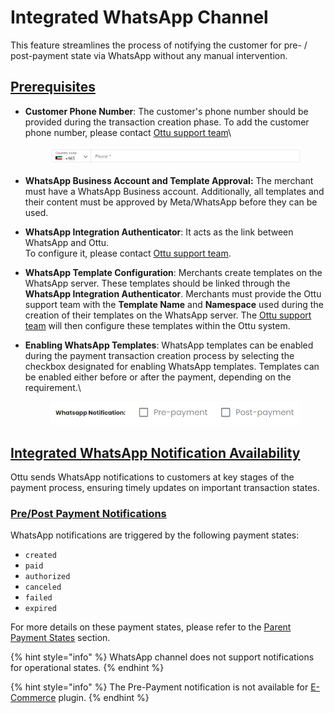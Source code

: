 # Integrated WhatsApp Channel

This feature streamlines the process of notifying the customer for pre- / post-payment state via WhatsApp without any manual intervention.

## [Prerequisites](https://app.gitbook.com/o/RxY0H8C3fNw3knTb5iVs/s/Mhsq1xc7685E7egVxfcG/\~/changes/172/payment/7.-notification-communication-channels/whatsapp-notifications/auto-whatsapp-channel#prerequisites)

*   **Customer Phone Number**: The customer's phone number should be provided during the transaction creation phase. To add the customer phone number, please contact [Ottu support team](mailto:support@ottu.com)\


    <figure><img src="../../../.gitbook/assets/image (1).png" alt=""><figcaption></figcaption></figure>
* **WhatsApp Business Account and Template Approval:** The merchant must have a WhatsApp Business account. Additionally, all templates and their content must be approved by Meta/WhatsApp before they can be used.
* **WhatsApp Integration Authenticator**: It acts as the link between WhatsApp and Ottu. \
  To configure it, please contact [Ottu support team](mailto:support@ottu.com).
* **WhatsApp Template Configuration**: Merchants create templates on the WhatsApp server. These templates should be linked through the **WhatsApp Integration Authenticator**. Merchants must provide the Ottu support team with the **Template Name** and **Namespace** used during the creation of their templates on the WhatsApp server. The [Ottu support team](mailto:support@ottu.com) will then configure these templates within the Ottu system.
*   **Enabling WhatsApp Templates**: WhatsApp templates can be enabled during the payment transaction creation process by selecting the checkbox designated for enabling WhatsApp templates. Templates can be enabled either before or after the payment, depending on the requirement.\


    <figure><img src="../../../.gitbook/assets/image (2).png" alt=""><figcaption></figcaption></figure>

## [Integrated WhatsApp Notification Availability ](integrated-whatsapp-channel.md#integrated-whatsapp-notification-availability)

Ottu sends WhatsApp notifications to customers at key stages of the payment process, ensuring timely updates on important transaction states.

### [**Pre/Post Payment Notifications** ](integrated-whatsapp-channel.md#pre-post-payment-notifications)

WhatsApp notifications are triggered by the following payment states:

* `created`
* `paid`
* `authorized`
* `canceled`
* `failed`
* `expired`

For more details on these payment states, please refer to the [Parent Payment States](../../payment-tracking/payment-transactions-states.md#parent-states) section.

{% hint style="info" %}
WhatsApp channel does not support notifications for operational states.
{% endhint %}

{% hint style="info" %}
&#x20;The Pre-Payment notification is not available for [E-Commerce](../../plugins/e-commerce.md) plugin.
{% endhint %}

